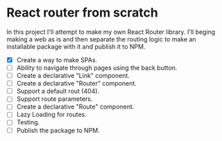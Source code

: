 # React router from scratch

In this project I'll attempt to make my own React Router library. I'll beging making a web as is and then separate the routing logic to make an installable package with it and publish it to NPM.

- [x] Create a way to make SPAs.
- [ ] Ability to navigate through pages using the back button.
- [ ] Create a declarative "Link" component.
- [ ] Create a declarative "Router" component.
- [ ] Support a default rout (404).
- [ ] Support route parameters.
- [ ] Create a declarative "Route" component.
- [ ] Lazy Loading for routes.
- [ ] Testing.
- [ ] Publish the package to NPM.
